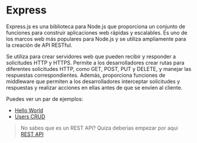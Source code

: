 # Express

Express.js es una biblioteca para Node.js que proporciona un conjunto de funciones para construir aplicaciones web rápidas y escalables. Es uno de los marcos web más populares para Node.js y se utiliza ampliamente para la creación de API RESTful.

Se utiliza para crear servidores web que pueden recibir y responder a solicitudes HTTP y HTTPS. Permite a los desarrolladores crear rutas para diferentes solicitudes HTTP, como GET, POST, PUT y DELETE, y manejar las respuestas correspondientes. Además, proporciona funciones de middleware que permiten a los desarrolladores interceptar solicitudes y respuestas y realizar acciones en ellas antes de que se envíen al cliente.

Puedes ver un par de ejemplos:

- [Hello World](./hello-world/)
- [Users CRUD](./users-crud/)

> No sabes que es un REST API? Quiza deberias empezar por aqui [REST API](https://github.com/une-codehouse/rest-api)

